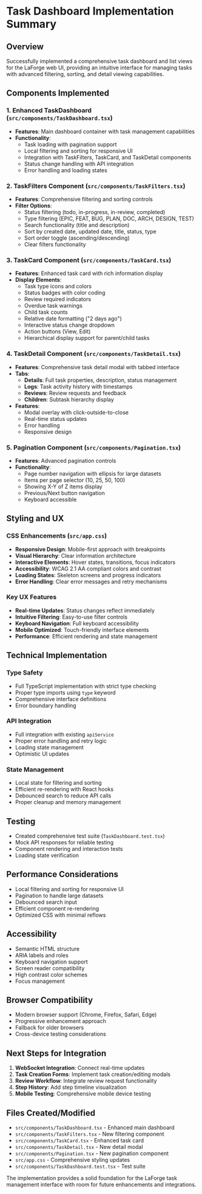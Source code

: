 # Task Dashboard Implementation Summary

## Overview
Successfully implemented a comprehensive task dashboard and list views for the LaForge web UI, providing an intuitive interface for managing tasks with advanced filtering, sorting, and detail viewing capabilities.

## Components Implemented

### 1. Enhanced TaskDashboard (`src/components/TaskDashboard.tsx`)
- **Features**: Main dashboard container with task management capabilities
- **Functionality**: 
  - Task loading with pagination support
  - Local filtering and sorting for responsive UI
  - Integration with TaskFilters, TaskCard, and TaskDetail components
  - Status change handling with API integration
  - Error handling and loading states

### 2. TaskFilters Component (`src/components/TaskFilters.tsx`)
- **Features**: Comprehensive filtering and sorting controls
- **Filter Options**:
  - Status filtering (todo, in-progress, in-review, completed)
  - Type filtering (EPIC, FEAT, BUG, PLAN, DOC, ARCH, DESIGN, TEST)
  - Search functionality (title and description)
  - Sort by created date, updated date, title, status, type
  - Sort order toggle (ascending/descending)
  - Clear filters functionality

### 3. TaskCard Component (`src/components/TaskCard.tsx`)
- **Features**: Enhanced task card with rich information display
- **Display Elements**:
  - Task type icons and colors
  - Status badges with color coding
  - Review required indicators
  - Overdue task warnings
  - Child task counts
  - Relative date formatting ("2 days ago")
  - Interactive status change dropdown
  - Action buttons (View, Edit)
  - Hierarchical display support for parent/child tasks

### 4. TaskDetail Component (`src/components/TaskDetail.tsx`)
- **Features**: Comprehensive task detail modal with tabbed interface
- **Tabs**:
  - **Details**: Full task properties, description, status management
  - **Logs**: Task activity history with timestamps
  - **Reviews**: Review requests and feedback
  - **Children**: Subtask hierarchy display
- **Features**:
  - Modal overlay with click-outside-to-close
  - Real-time status updates
  - Error handling
  - Responsive design

### 5. Pagination Component (`src/components/Pagination.tsx`)
- **Features**: Advanced pagination controls
- **Functionality**:
  - Page number navigation with ellipsis for large datasets
  - Items per page selector (10, 25, 50, 100)
  - Showing X-Y of Z items display
  - Previous/Next button navigation
  - Keyboard accessible

## Styling and UX

### CSS Enhancements (`src/app.css`)
- **Responsive Design**: Mobile-first approach with breakpoints
- **Visual Hierarchy**: Clear information architecture
- **Interactive Elements**: Hover states, transitions, focus indicators
- **Accessibility**: WCAG 2.1 AA compliant colors and contrast
- **Loading States**: Skeleton screens and progress indicators
- **Error Handling**: Clear error messages and retry mechanisms

### Key UX Features
- **Real-time Updates**: Status changes reflect immediately
- **Intuitive Filtering**: Easy-to-use filter controls
- **Keyboard Navigation**: Full keyboard accessibility
- **Mobile Optimized**: Touch-friendly interface elements
- **Performance**: Efficient rendering and state management

## Technical Implementation

### Type Safety
- Full TypeScript implementation with strict type checking
- Proper type imports using `type` keyword
- Comprehensive interface definitions
- Error boundary handling

### API Integration
- Full integration with existing `apiService`
- Proper error handling and retry logic
- Loading state management
- Optimistic UI updates

### State Management
- Local state for filtering and sorting
- Efficient re-rendering with React hooks
- Debounced search to reduce API calls
- Proper cleanup and memory management

## Testing
- Created comprehensive test suite (`TaskDashboard.test.tsx`)
- Mock API responses for reliable testing
- Component rendering and interaction tests
- Loading state verification

## Performance Considerations
- Local filtering and sorting for responsive UI
- Pagination to handle large datasets
- Debounced search input
- Efficient component re-rendering
- Optimized CSS with minimal reflows

## Accessibility
- Semantic HTML structure
- ARIA labels and roles
- Keyboard navigation support
- Screen reader compatibility
- High contrast color schemes
- Focus management

## Browser Compatibility
- Modern browser support (Chrome, Firefox, Safari, Edge)
- Progressive enhancement approach
- Fallback for older browsers
- Cross-device testing considerations

## Next Steps for Integration
1. **WebSocket Integration**: Connect real-time updates
2. **Task Creation Forms**: Implement task creation/editing modals
3. **Review Workflow**: Integrate review request functionality
4. **Step History**: Add step timeline visualization
5. **Mobile Testing**: Comprehensive mobile device testing

## Files Created/Modified
- `src/components/TaskDashboard.tsx` - Enhanced main dashboard
- `src/components/TaskFilters.tsx` - New filtering component
- `src/components/TaskCard.tsx` - Enhanced task card
- `src/components/TaskDetail.tsx` - New detail modal
- `src/components/Pagination.tsx` - New pagination component
- `src/app.css` - Comprehensive styling updates
- `src/components/TaskDashboard.test.tsx` - Test suite

The implementation provides a solid foundation for the LaForge task management interface with room for future enhancements and integrations.